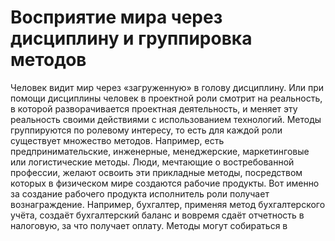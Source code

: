 # Восприятие мира через дисциплину и группировка методов

Человек видит мир через «загруженную» в голову дисциплину. Или при помощи дисциплины человек в проектной роли смотрит на реальность, в которой разворачивается проектная деятельность, и меняет эту реальность своими действиями с использованием технологий. Методы группируются по ролевому интересу, то есть для каждой роли существует множество методов. Например, есть предпринимательские, инженерные, менеджерские, маркетинговые или логистические методы. Люди, мечтающие о востребованной профессии, желают освоить эти прикладные методы, посредством которых в физическом мире создаются рабочие продукты. Вот именно за создание рабочего продукта исполнитель роли получает вознаграждение. Например, бухгалтер, применяя метод бухгалтерского учёта, создаёт бухгалтерский баланс и вовремя сдаёт отчетность в налоговую, за что получает оплату.
Методы могут собираться в
